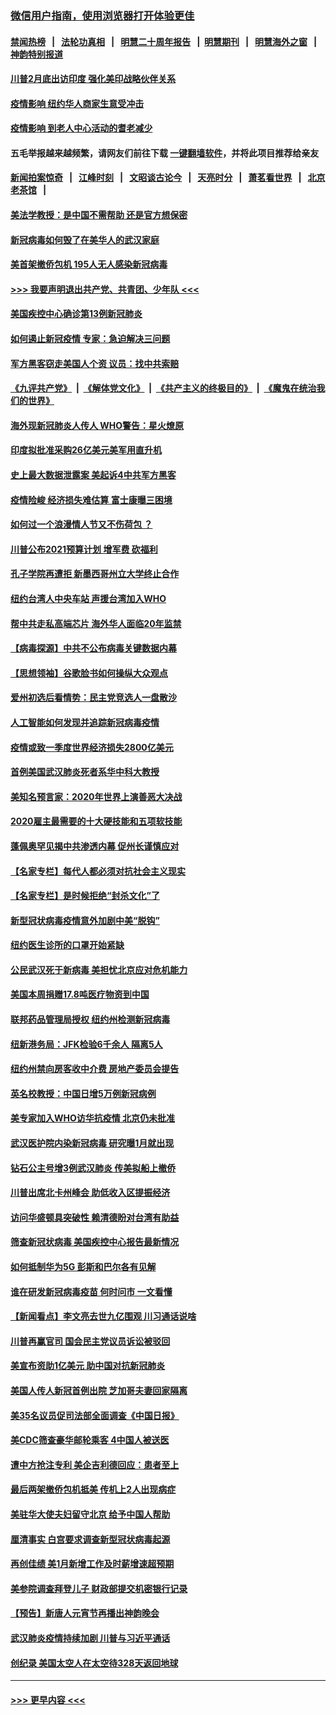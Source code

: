 ### [微信用户指南，使用浏览器打开体验更佳](https://github.com/gfw-breaker/banned-news1/blob/master/indexes/wechat-guide.md?t=0)
#### [禁闻热榜](热点新闻.md?t=0)  &nbsp;&nbsp;|&nbsp;&nbsp; [法轮功真相](https://github.com/gfw-breaker/truth/blob/master/README.md?t=0) &nbsp;&nbsp;|&nbsp;&nbsp; [明慧二十周年报告](https://github.com/gfw-breaker/mh-reports/blob/master/README.md?t=0) &nbsp;&nbsp;|&nbsp;&nbsp;[明慧期刊](https://github.com/gfw-breaker/mh-qikan) &nbsp;&nbsp;|&nbsp;&nbsp; [明慧海外之窗](https://github.com/gfw-breaker/mh-news/blob/master/README.md?t=0) &nbsp;&nbsp;|&nbsp;&nbsp; [神韵特别报道](https://github.com/gfw-breaker/mh-news/blob/master/shenyun.md?t=0)
#### [川普2月底出访印度 强化美印战略伙伴关系](../pages/nsc412/n11860557.md?t=02111722) 
#### [疫情影响  纽约华人商家生意受冲击](../pages/nsc412/n11860284.md?t=02111722) 
#### [疫情影响  到老人中心活动的耆老减少](../pages/nsc412/n11860199.md?t=02111722) 
#### 五毛举报越来越频繁，请网友们前往下载 [一键翻墙软件](https://github.com/gfw-breaker/ssr-accounts)，并将此项目推荐给亲友
#### [新闻拍案惊奇](https://github.com/gfw-breaker/banned-news1/blob/master/pages/link4.md) &nbsp;&nbsp;|&nbsp;&nbsp; [江峰时刻](https://github.com/gfw-breaker/banned-news1/blob/master/pages/link4.md) &nbsp;&nbsp;|&nbsp;&nbsp; [文昭谈古论今](https://github.com/gfw-breaker/banned-news1/blob/master/pages/link4.md) &nbsp;&nbsp;|&nbsp;&nbsp; [天亮时分](https://github.com/gfw-breaker/banned-news1/blob/master/pages/link4.md) &nbsp;&nbsp;|&nbsp;&nbsp; [萧茗看世界](https://github.com/gfw-breaker/banned-news1/blob/master/pages/link4.md) &nbsp;&nbsp;|&nbsp;&nbsp; [北京老茶馆](https://github.com/gfw-breaker/banned-news1/blob/master/pages/link4.md) &nbsp;&nbsp;|&nbsp;&nbsp; 
#### [美法学教授：是中国不需帮助 还是官方想保密](../pages/nsc412/n11859492.md?t=02111722) 
#### [新冠病毒如何毁了在美华人的武汉家庭](../pages/nsc412/n11859524.md?t=02111722) 
#### [美首架撤侨包机 195人无人感染新冠病毒](../pages/nsc412/n11859908.md?t=02111722) 
#### [>>> 我要声明退出共产党、共青团、少年队 <<<](https://github.com/begood0513/goodnews/blob/master/quit/letter.md) 
#### [美国疾控中心确诊第13例新冠肺炎](../pages/nsc412/n11859966.md?t=02111722) 
#### [如何遏止新冠疫情 专家：急迫解决三问题](../pages/nsc412/n11859685.md?t=02111722) 
#### [军方黑客窃走美国人个资 议员：找中共索赔](../pages/nsc412/n11859371.md?t=02111722) 
#### [《九评共产党》](https://github.com/begood0513/9ping.md/blob/master/README.md) &nbsp;|&nbsp; [《解体党文化》](../../../../jtdwh.md/blob/master/README.md)  &nbsp;|&nbsp; [《共产主义的终极目的》](../../../../gczydzjmd.md/blob/master/README.md) &nbsp;|&nbsp; [《魔鬼在统治我们的世界》](../../../../mgztzwmdsj.md/blob/master/README.md) 
#### [海外现新冠肺炎人传人 WHO警告：星火燎原](../pages/nsc412/n11859252.md?t=02111722) 
#### [印度拟批准采购26亿美元美军用直升机](../pages/nsc412/n11859143.md?t=02111722) 
#### [史上最大数据泄露案 美起诉4中共军方黑客](../pages/nsc412/n11859115.md?t=02111722) 
#### [疫情险峻 经济损失难估算 富士康曝三困境](../pages/nsc412/n11859120.md?t=02111722) 
#### [如何过一个浪漫情人节又不伤荷包 ？](../pages/nsc412/n11858969.md?t=02111722) 
#### [川普公布2021预算计划 增军费 砍福利](../pages/nsc412/n11859012.md?t=02111722) 
#### [孔子学院再遭拒 新墨西哥州立大学终止合作](../pages/nsc412/n11858661.md?t=02111722) 
#### [纽约台湾人中央车站  声援台湾加入WHO](../pages/nsc412/n11857757.md?t=02111722) 
#### [帮中共走私高端芯片 海外华人面临20年监禁](../pages/nsc412/n11855016.md?t=02111722) 
#### [【病毒探源】中共不公布病毒关键数据内幕](../pages/nsc412/n11856584.md?t=02111722) 
#### [【思想领袖】谷歌脸书如何操纵大众观点](../pages/nsc412/n11680874.md?t=02111722) 
#### [爱州初选后看情势：民主党竞选人一盘散沙](../pages/nsc412/n11856557.md?t=02111722) 
#### [人工智能如何发现并追踪新冠病毒疫情](../pages/nsc412/n11856398.md?t=02111722) 
#### [疫情或致一季度世界经济损失2800亿美元](../pages/nsc412/n11855639.md?t=02111722) 
#### [首例美国武汉肺炎死者系华中科大教授](../pages/nsc412/n11855500.md?t=02111722) 
#### [美知名预言家：2020年世界上演善恶大决战](../pages/nsc412/n11855418.md?t=02111722) 
#### [2020雇主最需要的十大硬技能和五项软技能](../pages/nsc412/n11850953.md?t=02111722) 
#### [蓬佩奥罕见揭中共渗透内幕 促州长谨慎应对](../pages/nsc412/n11854685.md?t=02111722) 
#### [【名家专栏】每代人都必须对抗社会主义现实](../pages/nsc412/n11831412.md?t=02111722) 
#### [【名家专栏】是时候拒绝“封杀文化”了](../pages/nsc412/n11814093.md?t=02111722) 
#### [新型冠状病毒疫情意外加剧中美“脱钩”](../pages/nsc412/n11854475.md?t=02111722) 
#### [纽约医生诊所的口罩开始紧缺](../pages/nsc412/n11853364.md?t=02111722) 
#### [公民武汉死于新病毒 美担忧北京应对危机能力](../pages/nsc412/n11854331.md?t=02111722) 
#### [美国本周捐赠17.8吨医疗物资到中国](../pages/nsc412/n11854269.md?t=02111722) 
#### [联邦药品管理局授权  纽约州检测新冠病毒](../pages/nsc412/n11853371.md?t=02111722) 
#### [纽新港务局：JFK检验6千余人  隔离5人](../pages/nsc412/n11853366.md?t=02111722) 
#### [纽约州禁向房客收中介费  房地产委员会提告](../pages/nsc412/n11853360.md?t=02111722) 
#### [英名校教授：中国日增5万例新冠病例](../pages/nsc412/n11854174.md?t=02111722) 
#### [美专家加入WHO访华抗疫情 北京仍未批准](../pages/nsc412/n11854043.md?t=02111722) 
#### [武汉医护院内染新冠病毒 研究曝1月就出现](../pages/nsc412/n11852928.md?t=02111722) 
#### [钻石公主号增3例武汉肺炎 传美拟船上撤侨](../pages/nsc412/n11853240.md?t=02111722) 
#### [川普出席北卡州峰会 助低收入区提振经济](../pages/nsc412/n11853232.md?t=02111722) 
#### [访问华盛顿具突破性 赖清德盼对台湾有助益](../pages/nsc412/n11853129.md?t=02111722) 
#### [筛查新冠状病毒 美国疾控中心报告最新情况](../pages/nsc412/n11853070.md?t=02111722) 
#### [如何抵制华为5G 彭斯和巴尔各有见解](../pages/nsc412/n11852535.md?t=02111722) 
#### [谁在研发新冠病毒疫苗 何时问市 一文看懂](../pages/nsc412/n11852840.md?t=02111722) 
#### [【新闻看点】李文亮去世九亿围观 川习通话说啥](../pages/nsc412/n11852360.md?t=02111722) 
#### [川普再赢官司 国会民主党议员诉讼被驳回](../pages/nsc412/n11852287.md?t=02111722) 
#### [美宣布资助1亿美元 助中国对抗新冠肺炎](../pages/nsc412/n11852531.md?t=02111722) 
#### [美国人传人新冠首例出院 芝加哥夫妻回家隔离](../pages/nsc412/n11852452.md?t=02111722) 
#### [美35名议员促司法部全面调查《中国日报》](../pages/nsc412/n11852435.md?t=02111722) 
#### [美CDC筛查豪华邮轮乘客 4中国人被送医](../pages/nsc412/n11852085.md?t=02111722) 
#### [遭中方抢注专利 美企吉利德回应：患者至上](../pages/nsc412/n11852037.md?t=02111722) 
#### [最后两架撤侨包机抵美 传机上2人出现病症](../pages/nsc412/n11852173.md?t=02111722) 
#### [美驻华大使夫妇留守北京 给予中国人帮助](../pages/nsc412/n11852165.md?t=02111722) 
#### [厘清事实 白宫要求调查新型冠状病毒起源](../pages/nsc412/n11852106.md?t=02111722) 
#### [再创佳绩 美1月新增工作及时薪增速超预期](../pages/nsc412/n11852174.md?t=02111722) 
#### [美参院调查拜登儿子 财政部提交机密银行记录](../pages/nsc412/n11851808.md?t=02111722) 
#### [【预告】新唐人元宵节再播出神韵晚会](../pages/nsc412/n11843192.md?t=02111722) 
#### [武汉肺炎疫情持续加剧 川普与习近平通话](../pages/nsc412/n11851613.md?t=02111722) 
#### [创纪录 美国太空人在太空待328天返回地球](../pages/nsc412/n11851266.md?t=02111722) 

----
#### [ >>> 更早内容 <<< ](../indexes/nsc412-earlier.md)
